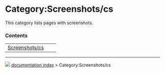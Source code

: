 # Category:Screenshots/cs
This category lists pages with screenshots.

### Contents

|     |     |     |
| --- | --- | --- |
| [Screenshots/cs](Screenshots/cs.md) |



---
![](images/Right_arrow.png) [documentation index](../README.md) > Category:Screenshots/cs
